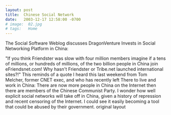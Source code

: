 ```yaml
---
layout: post
title:  Chinese Social Network
date:   2003-12-17 12:58:00 -0700
# image:  02.jpg
# tags:   Home
---
```


The Social Software Weblog discusses DragonVenture Invests in Social Networking Platform in China:

"If you think Friendster was slow with four million members imagine if a tens of millions, or hundreds of millions, of the two billion people in China join eFriendsnet.com! Why hasn't Friendster or Tribe.net launched international sites?!"
This reminds of a quote I heard this last weekend from Tom Melcher, former CNET exec, and who has recently left There to live and work in China:
There are now more people in China on the Internet then there are members of the Chinese Communist Party.
I wonder how well explicit social networks will take off in China, given a history of repression and recent censoring of the Internet. I could see it easily becoming a tool that could be abused by their government.
original layout
